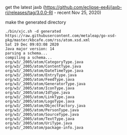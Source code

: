 
get the latest jaxb (https://github.com/eclipse-ee4j/jaxb-ri/releases/tag/3.0.0-RI - recent Nov 25, 2020)


make the generated directory

```
./bin/xjc.sh -d generated https://raw.githubusercontent.com/metaleap/go-xsd-pkg/master/kbcafe.com/rss/atom.xsd.xml                                Sat 19 Dec 09:03:08 2020
Java major version: 14
parsing a schema...
compiling a schema...
org/w3/_2005/atom/CategoryType.java
org/w3/_2005/atom/ContentType.java
org/w3/_2005/atom/DateTimeType.java
org/w3/_2005/atom/EntryType.java
org/w3/_2005/atom/FeedType.java
org/w3/_2005/atom/GeneratorType.java
org/w3/_2005/atom/IconType.java
org/w3/_2005/atom/IdType.java
org/w3/_2005/atom/LinkType.java
org/w3/_2005/atom/LogoType.java
org/w3/_2005/atom/ObjectFactory.java
org/w3/_2005/atom/PersonType.java
org/w3/_2005/atom/SourceType.java
org/w3/_2005/atom/TextType.java
org/w3/_2005/atom/UriType.java
org/w3/_2005/atom/package-info.java
```